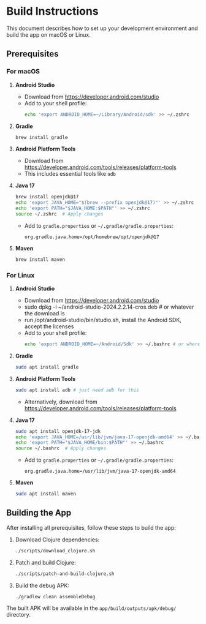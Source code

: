 # Build Instructions

This document describes how to set up your development environment and build the app on macOS or Linux.

## Prerequisites

### For macOS

1. **Android Studio**
   - Download from https://developer.android.com/studio
   - Add to your shell profile:
     ```bash
     echo 'export ANDROID_HOME=~/Library/Android/sdk' >> ~/.zshrc
     ```

2. **Gradle**
   ```bash
   brew install gradle
   ```

3. **Android Platform Tools**
   - Download from https://developer.android.com/tools/releases/platform-tools
   - This includes essential tools like `adb`

4. **Java 17**
   ```bash
   brew install openjdk@17
   echo 'export JAVA_HOME="$(brew --prefix openjdk@17)"' >> ~/.zshrc
   echo 'export PATH="$JAVA_HOME:$PATH"' >> ~/.zshrc
   source ~/.zshrc  # Apply changes
   ```
   - Add to `gradle.properties` or `~/.gradle/gradle.properties`:
     ```properties
     org.gradle.java.home=/opt/homebrew/opt/openjdk@17
     ```

5. **Maven**
   ```bash
   brew install maven
   ```

### For Linux

1. **Android Studio**
   - Download from https://developer.android.com/studio
   - sudo dpkg -i ~/android-studio-2024.2.2.14-cros.deb # or whatever the download is
   - run /opt/android-studio/bin/studio.sh, install the Android SDK, accept the licenses
   - Add to your shell profile:
     ```bash
     echo 'export ANDROID_HOME=~/Android/Sdk' >> ~/.bashrc # or wherever it's installed
     ```

2. **Gradle**
   ```bash
   sudo apt install gradle
   ```

3. **Android Platform Tools**
   ```bash
   sudo apt install adb # just need adb for this
   ```
   - Alternatively, download from https://developer.android.com/tools/releases/platform-tools

4. **Java 17**
   ```bash
   sudo apt install openjdk-17-jdk
   echo 'export JAVA_HOME=/usr/lib/jvm/java-17-openjdk-amd64' >> ~/.bashrc
   echo 'export PATH="$JAVA_HOME/bin:$PATH"' >> ~/.bashrc
   source ~/.bashrc  # Apply changes
   ```
   - Add to `gradle.properties` or `~/.gradle/gradle.properties`:
     ```properties
     org.gradle.java.home=/usr/lib/jvm/java-17-openjdk-amd64
     ```

5. **Maven**
   ```bash
   sudo apt install maven
   ```

## Building the App

After installing all prerequisites, follow these steps to build the app:

1. Download Clojure dependencies:
   ```bash
   ./scripts/download_clojure.sh
   ```

2. Patch and build Clojure:
   ```bash
   ./scripts/patch-and-build-clojure.sh
   ```

3. Build the debug APK:
   ```bash
   ./gradlew clean assembleDebug
   ```

The built APK will be available in the `app/build/outputs/apk/debug/` directory.
